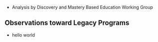 - Analysis by Discovery and Mastery Based Education Working Group

Observations toward Legacy Programs
-----------------------------------

- hello world

